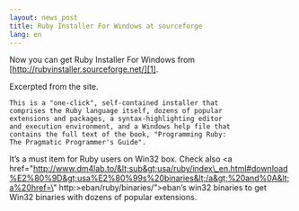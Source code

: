 ```yaml
---
layout: news_post
title: Ruby Installer For Windows at sourceforge
lang: en
---
```


Now you can get Ruby Installer For Windows from
[http://rubyinstaller.sourceforge.net/][1].

Excerpted from the site.

    This is a "one-click", self-contained installer that
    comprises the Ruby language itself, dozens of popular
    extensions and packages, a syntax-highlighting editor
    and execution environment, and a Windows help file that
    contains the full text of the book, "Programming Ruby:
    The Pragmatic Programmer's Guide".

It’s a must item for Ruby users on Win32 box. Check also <a
href=\"http://www.dm4lab.to/&lt;sub&gt;usa/ruby/index\_en.html#download%E2%80%9D&gt;usa%E2%80%99s%20binaries&lt;/a&gt;%20and%0A&lt;a%20href=\"
http:>eban/ruby/binaries/”&gt;eban’s win32 binaries to get Win32
binaries with dozens of popular extensions.

[1]: http://rubyinstaller.sourceforge.net/
